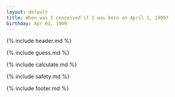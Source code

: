 ```yaml
---
layout: default
title: When was I conceived if I was born on April 1, 1909?
birthday: Apr 01, 1909
---
```


{% include header.md %}

{% include guess.md %}

{% include calculate.md %}

{% include safety.md %}

{% include footer.md %}



